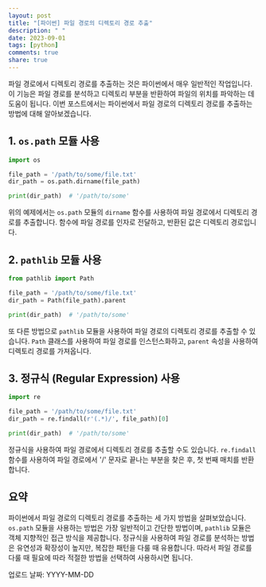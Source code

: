 ```yaml
---
layout: post
title: "[파이썬] 파일 경로의 디렉토리 경로 추출"
description: " "
date: 2023-09-01
tags: [python]
comments: true
share: true
---
```


파일 경로에서 디렉토리 경로를 추출하는 것은 파이썬에서 매우 일반적인 작업입니다. 이 기능은 파일 경로를 분석하고 디렉토리 부분을 반환하여 파일의 위치를 파악하는 데 도움이 됩니다. 이번 포스트에서는 파이썬에서 파일 경로의 디렉토리 경로를 추출하는 방법에 대해 알아보겠습니다.

## 1. `os.path` 모듈 사용

```python
import os

file_path = '/path/to/some/file.txt'
dir_path = os.path.dirname(file_path)

print(dir_path)  # '/path/to/some'
```

위의 예제에서는 `os.path` 모듈의 `dirname` 함수를 사용하여 파일 경로에서 디렉토리 경로를 추출합니다. 함수에 파일 경로를 인자로 전달하고, 반환된 값은 디렉토리 경로입니다.

## 2. `pathlib` 모듈 사용

```python
from pathlib import Path

file_path = '/path/to/some/file.txt'
dir_path = Path(file_path).parent

print(dir_path)  # '/path/to/some'
```

또 다른 방법으로 `pathlib` 모듈을 사용하여 파일 경로의 디렉토리 경로를 추출할 수 있습니다. `Path` 클래스를 사용하여 파일 경로를 인스턴스화하고, `parent` 속성을 사용하여 디렉토리 경로를 가져옵니다.

## 3. 정규식 (Regular Expression) 사용

```python
import re

file_path = '/path/to/some/file.txt'
dir_path = re.findall(r'(.*)/', file_path)[0]

print(dir_path)  # '/path/to/some'
```

정규식을 사용하여 파일 경로에서 디렉토리 경로를 추출할 수도 있습니다. `re.findall` 함수를 사용하여 파일 경로에서 '/' 문자로 끝나는 부분을 찾은 후, 첫 번째 매치를 반환합니다.

## 요약

파이썬에서 파일 경로의 디렉토리 경로를 추출하는 세 가지 방법을 살펴보았습니다. `os.path` 모듈을 사용하는 방법은 가장 일반적이고 간단한 방법이며, `pathlib` 모듈은 객체 지향적인 접근 방식을 제공합니다. 정규식을 사용하여 파일 경로를 분석하는 방법은 유연성과 확장성이 높지만, 복잡한 패턴을 다룰 때 유용합니다. 따라서 파일 경로를 다룰 때 필요에 따라 적절한 방법을 선택하여 사용하시면 됩니다.

업로드 날짜: YYYY-MM-DD